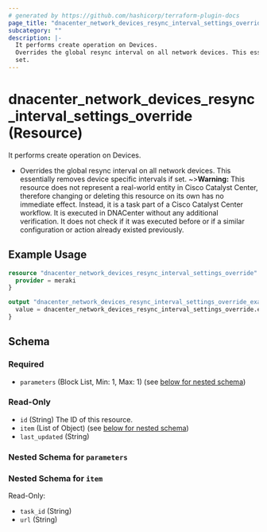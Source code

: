 ```yaml
---
# generated by https://github.com/hashicorp/terraform-plugin-docs
page_title: "dnacenter_network_devices_resync_interval_settings_override Resource - terraform-provider-dnacenter"
subcategory: ""
description: |-
  It performs create operation on Devices.
  Overrides the global resync interval on all network devices. This essentially removes device specific intervals if
  set.
---
```


# dnacenter_network_devices_resync_interval_settings_override (Resource)

It performs create operation on Devices.

- Overrides the global resync interval on all network devices. This essentially removes device specific intervals if
set.
~>**Warning:**
This resource does not represent a real-world entity in Cisco Catalyst Center, therefore changing or deleting this resource on its own has no immediate effect.
Instead, it is a task part of a Cisco Catalyst Center workflow. It is executed in DNACenter without any additional verification. It does not check if it was executed before or if a similar configuration or action already existed previously.

## Example Usage

```terraform
resource "dnacenter_network_devices_resync_interval_settings_override" "example" {
  provider = meraki
}

output "dnacenter_network_devices_resync_interval_settings_override_example" {
  value = dnacenter_network_devices_resync_interval_settings_override.example
}
```

<!-- schema generated by tfplugindocs -->
## Schema

### Required

- `parameters` (Block List, Min: 1, Max: 1) (see [below for nested schema](#nestedblock--parameters))

### Read-Only

- `id` (String) The ID of this resource.
- `item` (List of Object) (see [below for nested schema](#nestedatt--item))
- `last_updated` (String)

<a id="nestedblock--parameters"></a>
### Nested Schema for `parameters`


<a id="nestedatt--item"></a>
### Nested Schema for `item`

Read-Only:

- `task_id` (String)
- `url` (String)
